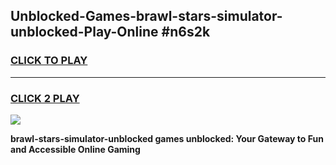 
## Unblocked-Games-brawl-stars-simulator-unblocked-Play-Online #n6s2k
<h3>
<a href="https://news.freeplayer.one?title=brawl-stars-simulator-unblocked&ref=3">CLICK TO PLAY</a></h3>
<hr>

<h3>
<a href="https://news.freeplayer.one?title=brawl-stars-simulator-unblocked&ref=3">CLICK 2 PLAY</a>
  
</h3>

<a href="https://news.freeplayer.one?title=brawl-stars-simulator-unblocked&ref=3"><img src="https://clearcache.store/games.png"></a>


**brawl-stars-simulator-unblocked games unblocked: Your Gateway to Fun and Accessible Online Gaming**
